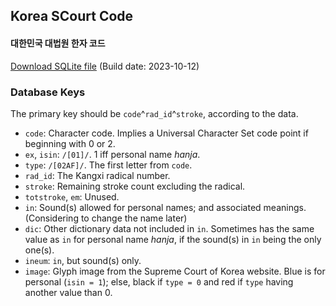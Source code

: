 
## Korea SCourt Code

#### 대한민국 대법원 한자 코드

[Download SQLite file](https://github.com/delvier/KoreaSCourtCode/raw/main/webhanja.db) (Build date: 2023-10-12)

### Database Keys

The primary key should be `code`^`rad_id`^`stroke`, according to the data.

* `code`: Character code. Implies a Universal Character Set code point if beginning with 0 or 2.
* `ex`, `isin`: `/[01]/`. 1 iff personal name _hanja_.
* `type`: `/[02AF]/`. The first letter from `code`.
* `rad_id`: The Kangxi radical number.
* `stroke`: Remaining stroke count excluding the radical.
* `totstroke`, `em`: Unused.
* `in`: Sound(s) allowed for personal names; and associated meanings. (Considering to change the name later)
* `dic`: Other dictionary data not included in `in`. Sometimes has the same value as `in` for personal name _hanja_, if the sound(s) in `in` being the only one(s).
* `ineum`: `in`, but sound(s) only.
* `image`: Glyph image from the Supreme Court of Korea website. Blue is for personal (`isin = 1`); else, black if `type = 0` and red if `type` having another value than 0.